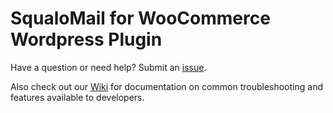 # SqualoMail for WooCommerce Wordpress Plugin  

Have a question or need help? Submit an [issue](https://github.com/squalomail/mc-woocommerce/issues/new?assignees=&labels=investigating&template=bug_report.md&title=%5BBUG%5D+Description+of+Issue).

Also check out our [Wiki](https://github.com/squalomail/mc-woocommerce/wiki) for documentation on common troubleshooting and features available to developers.
